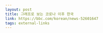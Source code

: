 ```yaml
---
layout: post
title: 그래프로 보는 코로나 이후 한국
link: https://bbc.com/korean/news-52601647
tags: external-links
---
```

